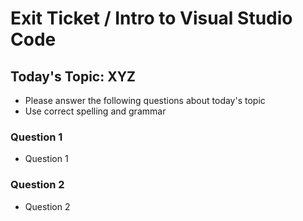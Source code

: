 
# Exit Ticket / Intro to Visual Studio Code

## Today's Topic: XYZ

- Please answer the following questions about today's topic
- Use correct spelling and grammar

### Question 1
- Question 1


### Question 2
- Question 2


